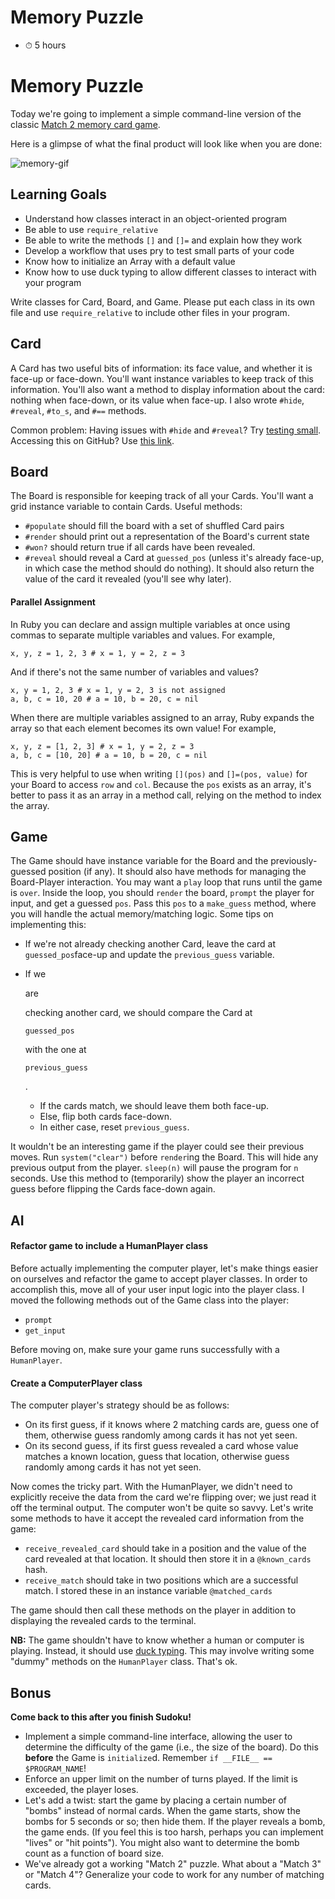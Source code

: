 # Memory Puzzle

- ⏱ 5 hours

# Memory Puzzle

Today we're going to implement a simple command-line version of the classic [Match 2 memory card game](http://mypuzzle.org/find-the-pair).

Here is a glimpse of what the final product will look like when you are done:

![memory-gif](https://assets.aaonline.io/fullstack/ruby/projects/memory/memory.gif)

## Learning Goals

- Understand how classes interact in an object-oriented program
- Be able to use `require_relative`
- Be able to write the methods `[]` and `[]=` and explain how they work
- Develop a workflow that uses pry to test small parts of your code
- Know how to initialize an Array with a default value
- Know how to use duck typing to allow different classes to interact with your program

Write classes for Card, Board, and Game. Please put each class in its own file and use `require_relative` to include other files in your program.

## Card

A Card has two useful bits of information: its face value, and whether it is face-up or face-down. You'll want instance variables to keep track of this information. You'll also want a method to display information about the card: nothing when face-down, or its value when face-up. I also wrote `#hide`, `#reveal`, `#to_s`, and `#==` methods.

Common problem: Having issues with `#hide` and `#reveal`? Try [testing small](https://open.appacademy.io/learn/full-stack-online-ruby/testing-small--from-memory-puzzle-). Accessing this on GitHub? Use [this link](https://github.com/appacademy/curriculum/blob/master/ruby/readings/testing-small.md).

## Board

The Board is responsible for keeping track of all your Cards. You'll want a grid instance variable to contain Cards. Useful methods:

- `#populate` should fill the board with a set of shuffled Card pairs
- `#render` should print out a representation of the Board's current state
- `#won?` should return true if all cards have been revealed.
- `#reveal` should reveal a Card at `guessed_pos` (unless it's already face-up, in which case the method should do nothing). It should also return the value of the card it revealed (you'll see why later).

#### Parallel Assignment

In Ruby you can declare and assign multiple variables at once using commas to separate multiple variables and values. For example,

```
x, y, z = 1, 2, 3 # x = 1, y = 2, z = 3
```

And if there's not the same number of variables and values?

```
x, y = 1, 2, 3 # x = 1, y = 2, 3 is not assigned
a, b, c = 10, 20 # a = 10, b = 20, c = nil
```

When there are multiple variables assigned to an array, Ruby expands the array so that each element becomes its own value! For example,

```
x, y, z = [1, 2, 3] # x = 1, y = 2, z = 3
a, b, c = [10, 20] # a = 10, b = 20, c = nil
```

This is very helpful to use when writing `[](pos)` and `[]=(pos, value)` for your Board to access `row` and `col`. Because the `pos` exists as an array, it's better to pass it as an array in a method call, relying on the method to index the array.

## Game

The Game should have instance variable for the Board and the previously-guessed position (if any). It should also have methods for managing the Board-Player interaction. You may want a `play` loop that runs until the game is `over`. Inside the loop, you should `render` the board, `prompt` the player for input, and get a guessed `pos`. Pass this `pos` to a `make_guess` method, where you will handle the actual memory/matching logic. Some tips on implementing this:

- If we're not already checking another Card, leave the card at `guessed_pos`face-up and update the `previous_guess` variable.

- If we

   

  are

   

  checking another card, we should compare the Card at

  ```
  guessed_pos
  ```

   

  with the one at

   

  ```
  previous_guess
  ```

  .

  - If the cards match, we should leave them both face-up.
  - Else, flip both cards face-down.
  - In either case, reset `previous_guess`.

It wouldn't be an interesting game if the player could see their previous moves. Run `system("clear")` before `render`ing the Board. This will hide any previous output from the player. `sleep(n)` will pause the program for `n` seconds. Use this method to (temporarily) show the player an incorrect guess before flipping the Cards face-down again.

## AI

#### Refactor game to include a HumanPlayer class

Before actually implementing the computer player, let's make things easier on ourselves and refactor the game to accept player classes. In order to accomplish this, move all of your user input logic into the player class. I moved the following methods out of the Game class into the player:

- `prompt`
- `get_input`

Before moving on, make sure your game runs successfully with a `HumanPlayer`.

#### Create a ComputerPlayer class

The computer player's strategy should be as follows:

- On its first guess, if it knows where 2 matching cards are, guess one of them, otherwise guess randomly among cards it has not yet seen.
- On its second guess, if its first guess revealed a card whose value matches a known location, guess that location, otherwise guess randomly among cards it has not yet seen.

Now comes the tricky part. With the HumanPlayer, we didn't need to explicitly receive the data from the card we're flipping over; we just read it off the terminal output. The computer won't be quite so savvy. Let's write some methods to have it accept the revealed card information from the game:

- `receive_revealed_card` should take in a position and the value of the card revealed at that location. It should then store it in a `@known_cards` hash.
- `receive_match` should take in two positions which are a successful match. I stored these in an instance variable `@matched_cards`

The game should then call these methods on the player in addition to displaying the revealed cards to the terminal.

**NB:** The game shouldn't have to know whether a human or computer is playing. Instead, it should use [duck typing](http://rubylearning.com/satishtalim/duck_typing.html). This may involve writing some "dummy" methods on the `HumanPlayer` class. That's ok.

## Bonus

**Come back to this after you finish Sudoku!**

- Implement a simple command-line interface, allowing the user to determine the difficulty of the game (i.e., the size of the board). Do this **before** the Game is `initialize`d. Remember `if __FILE__ == $PROGRAM_NAME`!
- Enforce an upper limit on the number of turns played. If the limit is exceeded, the player loses.
- Let's add a twist: start the game by placing a certain number of "bombs" instead of normal cards. When the game starts, show the bombs for 5 seconds or so; then hide them. If the player reveals a bomb, the game ends. (If you feel this is too harsh, perhaps you can implement "lives" or "hit points"). You might also want to determine the bomb count as a function of board size.
- We've already got a working "Match 2" puzzle. What about a "Match 3" or "Match 4"? Generalize your code to work for any number of matching cards.